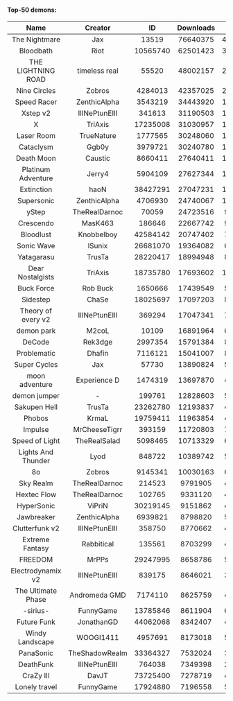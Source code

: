 #### Top-50 demons:

| Name | Creator | ID | Downloads | Likes |
|:---:|:---:|:---:|:---:|:---:|
| The Nightmare | Jax | 13519 | 76640375 | 4432613
| Bloodbath | Riot | 10565740 | 62501423 | 3173577
| THE LIGHTNING ROAD | timeless real | 55520 | 48002157 | 2550911
| Nine Circles | Zobros | 4284013 | 42357025 | 2452956
| Speed Racer | ZenthicAlpha | 3543219 | 34443920 | 1942934
| Xstep v2 | IIINePtunEIII | 341613 | 31190503 | 1347108
| X | TriAxis | 17235008 | 31030957 | 1723846
| Laser Room | TrueNature | 1777565 | 30248060 | 1086982
| Cataclysm | Ggb0y | 3979721 | 30240780 | 1084057
| Death Moon  | Caustic | 8660411 | 27640411 | 1527548
| Platinum Adventure | Jerry4 | 5904109 | 27627344 | 1945569
| Extinction | haoN | 38427291 | 27047231 | 1032608
| Supersonic | ZenthicAlpha | 4706930 | 24740067 | 1277566
| yStep | TheRealDarnoc | 70059 | 24723516 | 956819
| Crescendo | MasK463 | 186646 | 22667742 | 909860
| Bloodlust | Knobbelboy | 42584142 | 20747402 | 754818
| Sonic Wave | lSunix | 26681070 | 19364082 | 686224
| Yatagarasu  | TrusTa | 28220417 | 18994948 | 822916
| Dear Nostalgists | TriAxis | 18735780 | 17693602 | 1069283
| Buck Force | Rob Buck | 1650666 | 17439549 | 535992
| Sidestep | ChaSe | 18025697 | 17097203 | 822376
| Theory of every v2 | IIINePtunEIII | 369294 | 17047341 | 706733
| demon park | M2coL | 10109 | 16891964 | 661112
| DeCode | Rek3dge | 2997354 | 15791384 | 841166
| Problematic | Dhafin | 7116121 | 15041007 | 899095
| Super Cycles | Jax | 57730 | 13890824 | 585241
| moon adventure | Experience D | 1474319 | 13697870 | 458487
| demon jumper | - | 199761 | 12828603 | 538048
| Sakupen Hell | TrusTa | 23262780 | 12193837 | 426152
| Phobos | KrmaL | 19759411 | 11963854 | 492346
| Impulse | MrCheeseTigrr | 393159 | 11720803 | 704222
| Speed of Light | TheRealSalad | 5098465 | 10713329 | 617010
| Lights And Thunder | Lyod | 848722 | 10389742 | 561944
| 8o | Zobros | 9145341 | 10030163 | 602889
| Sky Realm | TheRealDarnoc | 214523 | 9791905 | 468802
| Hextec Flow | TheRealDarnoc | 102765 | 9331120 | 480552
| HyperSonic | ViPriN | 30219145 | 9151862 | 411279
| Jawbreaker | ZenthicAlpha | 6939821 | 8798820 | 552950
| Clutterfunk v2 | IIINePtunEIII | 358750 | 8770662 | 419061
| Extreme Fantasy | Rabbitical | 135561 | 8703299 | 401207
| FREEDOM | MrPPs | 29247995 | 8658786 | 508308
| Electrodynamix v2 | IIINePtunEIII | 839175 | 8646021 | 366024
| The Ultimate Phase | Andromeda GMD | 7174110 | 8625759 | 403590
| -sirius- | FunnyGame | 13785846 | 8611904 | 613716
| Future Funk | JonathanGD | 44062068 | 8342407 | 449770
| Windy Landscape | WOOGI1411 | 4957691 | 8173018 | 546289
| PanaSonic | TheShadowRealm | 33364327 | 7532024 | 369955
| DeathFunk | IIINePtunEIII | 764038 | 7349398 | 237086
| CraZy III | DavJT | 73725400 | 7278719 | 460735
| Lonely travel | FunnyGame | 17924880 | 7196558 | 541492
